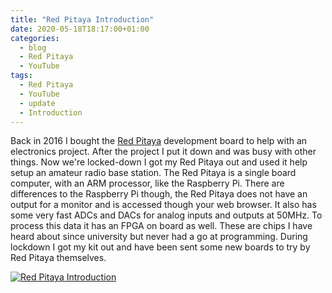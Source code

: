 ```yaml
---
title: "Red Pitaya Introduction"
date: 2020-05-18T18:17:00+01:00
categories:
  - blog
  - Red Pitaya
  - YouTube
tags:
  - Red Pitaya
  - YouTube
  - update
  - Introduction
---
```


Back in 2016 I bought the [Red Pitaya](https://www.redpitaya.com/) development board to help with an electronics project. After the project I put it down and was busy with other things. Now we're locked-down I got my Red Pitaya out and used it help setup an amateur radio base station.
The Red Pitaya is a single board computer, with an ARM processor, like the Raspberry Pi. There are differences to the Raspberry Pi though, the Red Pitaya does not have an output for a monitor and is accessed though your web browser. It also has some very fast ADCs and DACs for analog inputs and outputs at 50MHz. To process this data it has an FPGA on board as well. These are chips I have heard about since university but never had a go at programming.
During lockdown I got my kit out and have been sent some new boards to try by Red Pitaya themselves.

[![Red Pitaya Introduction](http://img.youtube.com/vi/-_6KotLDS6I/0.jpg)](http://www.youtube.com/watch?v=-_6KotLDS6I "Red Pitaya Introduction")
